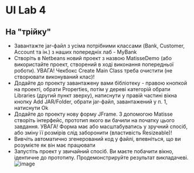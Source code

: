 # UI Lab 4
## На "трійку"
- Завантажте jar-файл з усіма потрібними классами (Bank, Customer, Account та ін.) з наших попередніх лаб - MyBank
- Створіть в Netbeans новий проект з назвою MatisseDemo (або використайте проект, створений в ході виконання попередньої роботи). УВАГА! Чекбокс Create Main Class треба очистити (не створювати виконуваний клас)!
- Додайте до проекту завантажену вами бібліотеку - правою кнопкой на проекті, обрати Properties, потім у дереві категорій обрати Libraries (другий пункт зверху), натиснути у правій частині вікна кнопку Add JAR/Folder, обрати jar-файл, завантажений у п. 1, натиснути Ok
- Додайте до проекту нову форму JFrame. З допомогою Matisse створіть інтерфейс, прототип якого ви бачили на початку цього завдання. УВАГА! Форма має або масштабуватись у зручний спосіб, або зміну її розмірів слід заборонити (властивість Resizeable)!
- Вивчіть автоматично згенерований код у файлі, впевніться, що ви розумієте як він має працювати
- Запустіть проект у звичайний спосіб. Ви маєте побачити вікно, ідентичне до прототипу. Продемонстрируйте результат викладачеві.
  ![image](https://github.com/user-attachments/assets/ea330abb-7b42-4f08-9d39-d14f383be016)

